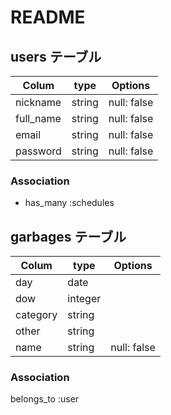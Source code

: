 # README

## users テーブル

| Colum           | type      | Options     |
| --------------  | ------    | ----------- |
| nickname        | string    | null: false |
| full_name       | string    | null: false |
| email           | string    | null: false |
| password        | string    | null: false |

### Association

- has_many :schedules


## garbages テーブル

| Colum           | type      | Options     |
| --------------  | ------    | ----------- |
| day             | date      |             |
| dow             | integer   |             |
| category        | string    |             |
| other           | string    |             |
| name            | string    | null: false |

### Association

belongs_to :user